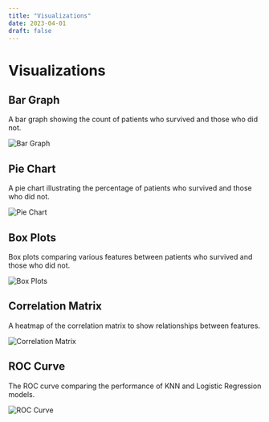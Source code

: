 ```yaml
---
title: "Visualizations"
date: 2023-04-01
draft: false
---
```


# Visualizations

## Bar Graph

A bar graph showing the count of patients who survived and those who did not.

![Bar Graph](path/to/bar_graph.png)

## Pie Chart

A pie chart illustrating the percentage of patients who survived and those who did not.

![Pie Chart](path/to/pie_chart.png)

## Box Plots

Box plots comparing various features between patients who survived and those who did not.

![Box Plots](path/to/box_plots.png)

## Correlation Matrix

A heatmap of the correlation matrix to show relationships between features.

![Correlation Matrix](path/to/correlation_matrix.png)

## ROC Curve

The ROC curve comparing the performance of KNN and Logistic Regression models.

![ROC Curve](path/to/roc_curve.png)
